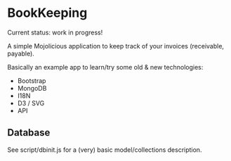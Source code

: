 # BookKeeping

Current status: work in progress!

A simple Mojolicious application to keep track of your invoices (receivable, payable).

Basically an example app to learn/try some old & new technologies:

* Bootstrap
* MongoDB
* I18N
* D3 / SVG
* API

## Database

See script/dbinit.js for a (very) basic model/collections description.
